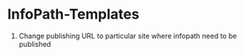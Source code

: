 # InfoPath-Templates

1. Change publishing URL to particular site where infopath need to be published
